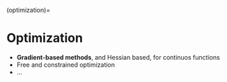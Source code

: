 (optimization)=
# Optimization

- **Gradient-based methods**, and Hessian based, for continuos functions
- Free and constrained optimization
- ...


